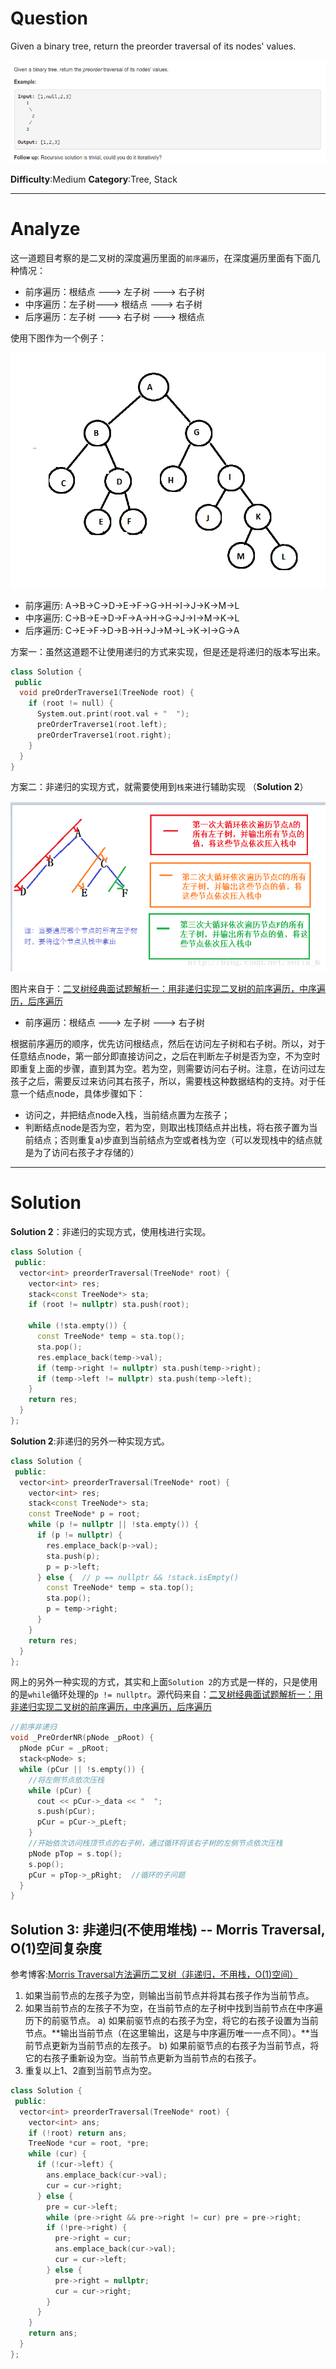 
# Question

Given a binary tree, return the preorder traversal of its nodes' values.

![](/images/in-post/2018-11-22-Leetcode-144-Binary-Tree-Preorder-Traversal/2018-11-22-13-54-20.png)

**Difficulty**:Medium
**Category**:Tree, Stack


------------

# Analyze

这一道题目考察的是二叉树的深度遍历里面的`前序遍历`，在深度遍历里面有下面几种情况：

- 前序遍历：根结点 ---> 左子树 ---> 右子树
- 中序遍历：左子树---> 根结点 ---> 右子树
- 后序遍历：左子树 ---> 右子树 ---> 根结点

使用下图作为一个例子：

![](/images/in-post/2018-11-22-Leetcode-144-Binary-Tree-Preorder-Traversal/2018-11-22-18-49-53.png)

- 前序遍历: A->B->C->D->E->F->G->H->I->J->K->M->L
- 中序遍历: C->B->E->D->F->A->H->G->J->I->M->K->L
- 后序遍历: C->E->F->D->B->H->J->M->L->K->I->G->A

方案一：虽然这道题不让使用递归的方式来实现，但是还是将递归的版本写出来。

```cpp
class Solution {
 public
  void preOrderTraverse1(TreeNode root) {
    if (root != null) {
      System.out.print(root.val + "  ");
      preOrderTraverse1(root.left);
      preOrderTraverse1(root.right);
    }
  }
}
```

方案二：非递归的实现方式，就需要使用到`栈`来进行辅助实现 （**Solution 2**）

![](/images/in-post/2018-11-22-Leetcode-144-Binary-Tree-Preorder-Traversal/2018-11-22-19-57-03.png)

图片来自于：[二叉树经典面试题解析一：用非递归实现二叉树的前序遍历，中序遍历，后序遍历](https://blog.csdn.net/sofia_m/article/details/78975165)


- 前序遍历：根结点 ---> 左子树 ---> 右子树

根据前序遍历的顺序，优先访问根结点，然后在访问左子树和右子树。所以，对于任意结点node，第一部分即直接访问之，之后在判断左子树是否为空，不为空时即重复上面的步骤，直到其为空。若为空，则需要访问右子树。注意，在访问过左孩子之后，需要反过来访问其右孩子，所以，需要栈这种数据结构的支持。对于任意一个结点node，具体步骤如下：

- 访问之，并把结点node入栈，当前结点置为左孩子；
- 判断结点node是否为空，若为空，则取出栈顶结点并出栈，将右孩子置为当前结点；否则重复a)步直到当前结点为空或者栈为空（可以发现栈中的结点就是为了访问右孩子才存储的）

------------

# Solution

**Solution 2**：非递归的实现方式，使用栈进行实现。

```cpp
class Solution {
 public:
  vector<int> preorderTraversal(TreeNode* root) {
    vector<int> res;
    stack<const TreeNode*> sta;
    if (root != nullptr) sta.push(root);

    while (!sta.empty()) {
      const TreeNode* temp = sta.top();
      sta.pop();
      res.emplace_back(temp->val);
      if (temp->right != nullptr) sta.push(temp->right);
      if (temp->left != nullptr) sta.push(temp->left);
    }
    return res;
  }
};
```

**Solution 2**:非递归的另外一种实现方式。

```cpp
class Solution {
 public:
  vector<int> preorderTraversal(TreeNode* root) {
    vector<int> res;
    stack<const TreeNode*> sta;
    const TreeNode* p = root;
    while (p != nullptr || !sta.empty()) {
      if (p != nullptr) {
        res.emplace_back(p->val);
        sta.push(p);
        p = p->left;
      } else {  // p == nullptr && !stack.isEmpty()
        const TreeNode* temp = sta.top();
        sta.pop();
        p = temp->right;
      }
    }
    return res;
  }
};
```

网上的另外一种实现的方式，其实和上面`Solution 2`的方式是一样的，只是使用的是`while`循环处理的`p != nullptr`。源代码来自：[二叉树经典面试题解析一：用非递归实现二叉树的前序遍历，中序遍历，后序遍历](https://blog.csdn.net/sofia_m/article/details/78975165)

```cpp
//前序非递归
void _PreOrderNR(pNode _pRoot) {
  pNode pCur = _pRoot;
  stack<pNode> s;
  while (pCur || !s.empty()) {
    //将左侧节点依次压栈
    while (pCur) {
      cout << pCur->_data << "  ";
      s.push(pCur);
      pCur = pCur->_pLeft;
    }
    //开始依次访问栈顶节点的右子树，通过循环将该右子树的左侧节点依次压栈
    pNode pTop = s.top();
    s.pop();
    pCur = pTop->_pRight;  //循环的子问题
  }
}
```

## Solution 3: 非递归(不使用堆栈) -- Morris Traversal, O(1)空间复杂度

参考博客:[Morris Traversal方法遍历二叉树（非递归，不用栈，O(1)空间）](http://www.cnblogs.com/AnnieKim/archive/2013/06/15/morristraversal.html)

1. 如果当前节点的左孩子为空，则输出当前节点并将其右孩子作为当前节点。
2. 如果当前节点的左孩子不为空，在当前节点的左子树中找到当前节点在中序遍历下的前驱节点。
  a) 如果前驱节点的右孩子为空，将它的右孩子设置为当前节点。**输出当前节点（在这里输出，这是与中序遍历唯一一点不同）。**当前节点更新为当前节点的左孩子。
  b) 如果前驱节点的右孩子为当前节点，将它的右孩子重新设为空。当前节点更新为当前节点的右孩子。
3. 重复以上1、2直到当前节点为空。


```cpp
class Solution {
 public:
  vector<int> preorderTraversal(TreeNode* root) {
    vector<int> ans;
    if (!root) return ans;
    TreeNode *cur = root, *pre;
    while (cur) {
      if (!cur->left) {
        ans.emplace_back(cur->val);
        cur = cur->right;
      } else {
        pre = cur->left;
        while (pre->right && pre->right != cur) pre = pre->right;
        if (!pre->right) {
          pre->right = cur;
          ans.emplace_back(cur->val);
          cur = cur->left;
        } else {
          pre->right = nullptr;
          cur = cur->right;
        }
      }
    }
    return ans;
  }
};
```